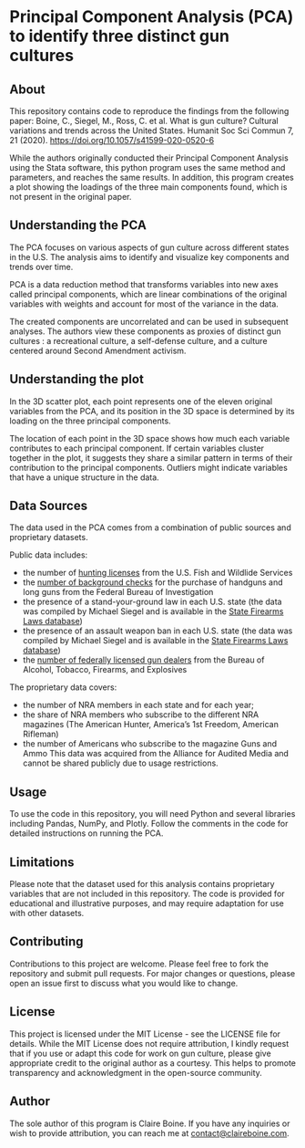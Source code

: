 # Principal Component Analysis (PCA) to identify three distinct gun cultures

## About
This repository contains code to reproduce the findings from the following paper: Boine, C., Siegel, M., Ross, C. et al. What is gun culture? Cultural variations and trends across the United States. Humanit Soc Sci Commun 7, 21 (2020). https://doi.org/10.1057/s41599-020-0520-6

While the authors originally conducted their Principal Component Analysis using the Stata software, this python program uses the same method and parameters, and reaches the same results. In addition, this program creates a plot showing the loadings of the three main components found, which is not present in the original paper.  

## Understanding the PCA
The PCA focuses on various aspects of gun culture across different states in the U.S. The analysis aims to identify and visualize key components and trends over time.

PCA is a data reduction method that transforms variables into new axes called principal components, which are linear combinations of the original variables with weights and account for most of the variance in the data. 

The created components are uncorrelated and can be used in subsequent analyses. The authors view these components as proxies of distinct gun cultures : a recreational culture, a self-defense culture, and a culture centered around Second Amendment activism. 

## Understanding the plot

In the 3D scatter plot, each point represents one of the eleven original variables from the PCA, and its position in the 3D space is determined by its loading on the three principal components.

The location of each point in the 3D space shows how much each variable contributes to each principal component. If certain variables cluster together in the plot, it suggests they share a similar pattern in terms of their contribution to the principal components. Outliers might indicate variables that have a unique structure in the data.

## Data Sources
The data used in the PCA comes from a combination of public sources and proprietary datasets. 

Public data includes:
  - the number of [hunting licenses](https://us-east-1.quicksight.aws.amazon.com/sn/accounts/329180516311/dashboards/48b2aa9c-43a9-4ea6-887e-5465bd70140b?directory_alias=tracs-quicksight) from the U.S. Fish and Wildlide Services
  - the [number of background checks](https://www.fbi.gov/how-we-can-help-you/more-fbi-services-and-information/nics) for the purchase of handguns and long guns from the Federal Bureau of Investigation
  - the presence of a stand-your-ground law in each U.S. state (the data was compiled by Michael Siegel and is available in the [State Firearms Laws database](https://mail.statefirearmlaws.org/))
  - the presence of an assault weapon ban in each U.S. state (the data was compiled by Michael Siegel and is available in the [State Firearms Laws database](https://mail.statefirearmlaws.org/))
  - the [number of federally licensed gun dealers](https://www.atf.gov/firearms/listing-federal-firearms-licensees) from the Bureau of Alcohol, Tobacco, Firearms, and Explosives

The proprietary data covers:
  - the number of NRA members in each state and for each year;
  - the share of NRA members who subscribe to the different NRA magazines (The American Hunter, America’s 1st Freedom, American Rifleman)
  - the number of Americans who subscribe to the magazine Guns and Ammo
  This data was acquired from the Alliance for Audited Media and cannot be shared publicly due to usage restrictions.

## Usage
To use the code in this repository, you will need Python and several libraries including Pandas, NumPy, and Plotly. Follow the comments in the code for detailed instructions on running the PCA.

## Limitations
Please note that the dataset used for this analysis contains proprietary variables that are not included in this repository. The code is provided for educational and illustrative purposes, and may require adaptation for use with other datasets.

## Contributing
Contributions to this project are welcome. Please feel free to fork the repository and submit pull requests. For major changes or questions, please open an issue first to discuss what you would like to change.

## License
This project is licensed under the MIT License - see the LICENSE file for details. While the MIT License does not require attribution, I kindly request that if you use or adapt this code for work on gun culture, please give appropriate credit to the original author as a courtesy. This helps to promote transparency and acknowledgment in the open-source community.

## Author
The sole author of this program is Claire Boine. If you have any inquiries or wish to provide attribution, you can reach me at contact@claireboine.com.
